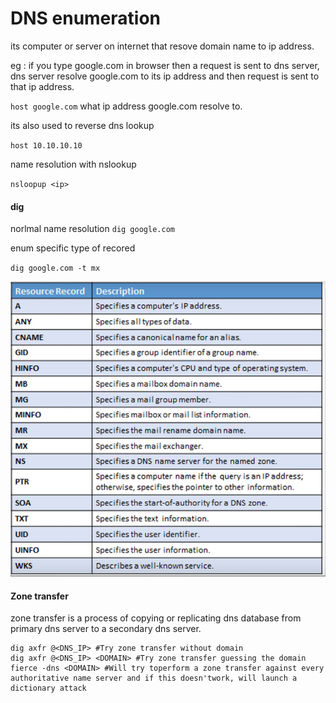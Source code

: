 # DNS enumeration

its computer or server on internet that resove domain name to ip address.

eg : if you type google.com in browser then a request is sent to dns server, dns server resolve google.com to its ip address and then request is sent to that ip address.

`host google.com`  what ip address google.com resolve to.

its also used to reverse dns lookup

`host 10.10.10.10`

name resolution with nslookup

`nsloopup <ip>`

#### dig

norlmal name resolution 
`dig google.com`

enum specific type of recored 

`dig google.com -t mx`

![digimg](/img/dig.png)

#### Zone transfer

zone transfer is a process of copying or replicating dns database from primary dns server to a secondary dns server.

```
dig axfr @<DNS_IP> #Try zone transfer without domain
dig axfr @<DNS_IP> <DOMAIN> #Try zone transfer guessing the domain
fierce -dns <DOMAIN> #Will try toperform a zone transfer against every authoritative name server and if this doesn'twork, will launch a dictionary attack
```